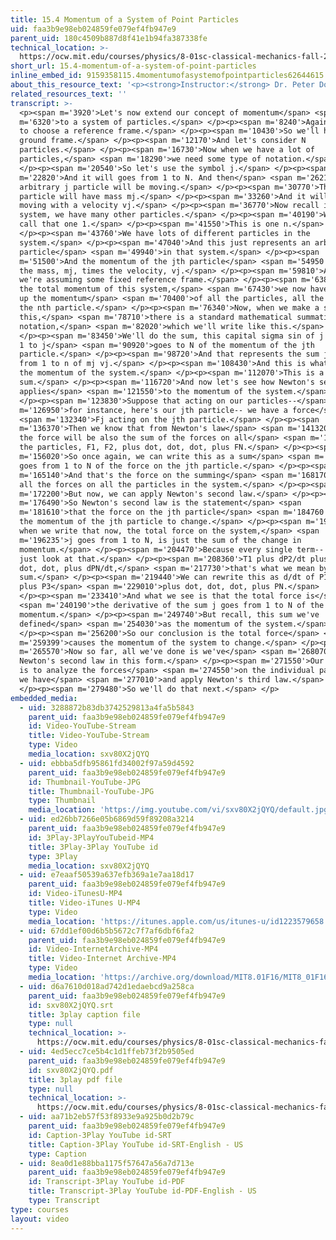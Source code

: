 ```yaml
---
title: 15.4 Momentum of a System of Point Particles
uid: faa3b9e98eb024859fe079ef4fb947e9
parent_uid: 180c4509b887d8f41e1b94fa387338fe
technical_location: >-
  https://ocw.mit.edu/courses/physics/8-01sc-classical-mechanics-fall-2016/week-5-momentum-and-impulse/15.4-momentum-of-a-system-of-point-particles/15.4-momentum-of-a-system-of-point-particles
short_url: 15.4-momentum-of-a-system-of-point-particles
inline_embed_id: 9159358115.4momentumofasystemofpointparticles62644615
about_this_resource_text: '<p><strong>Instructor:</strong> Dr. Peter Dourmashkin</p>'
related_resources_text: ''
transcript: >-
  <p><span m='3920'>Let's now extend our concept of momentum</span> <span
  m='6320'>to a system of particles.</span> </p><p><span m='8240'>Again, we need
  to choose a reference frame.</span> </p><p><span m='10430'>So we'll have a
  ground frame.</span> </p><p><span m='12170'>And let's consider N
  particles.</span> </p><p><span m='16730'>Now when we have a lot of
  particles,</span> <span m='18290'>we need some type of notation.</span>
  </p><p><span m='20540'>So let's use the symbol j.</span> </p><p><span
  m='22820'>And it will goes from 1 to N. And then</span> <span m='26210'>our
  arbitrary j particle will be moving.</span> </p><p><span m='30770'>This
  particle will have mass mj.</span> </p><p><span m='33260'>And it will be
  moving with a velocity vj.</span> </p><p><span m='36770'>Now recall in our
  system, we have many other particles.</span> </p><p><span m='40190'>We can
  call that one 1.</span> </p><p><span m='41550'>This is one n.</span>
  </p><p><span m='43760'>We have lots of different particles in the
  system.</span> </p><p><span m='47040'>And this just represents an arbitrary
  particle</span> <span m='49940'>in that system.</span> </p><p><span
  m='51500'>And the momentum of the jth particle</span> <span m='54950'>is just
  the mass, mj, times the velocity, vj.</span> </p><p><span m='59810'>And again,
  we're assuming some fixed reference frame.</span> </p><p><span m='63890'>So
  the total momentum of this system,</span> <span m='67430'>we now have to add
  up the momentum</span> <span m='70400'>of all the particles, all the way up to
  the nth particle.</span> </p><p><span m='76340'>Now, when we make a sum like
  this,</span> <span m='78710'>there is a standard mathematical summation
  notation,</span> <span m='82020'>which we'll write like this.</span>
  </p><p><span m='83450'>We'll do the sum, this capital sigma sin of j goes from
  1 to j</span> <span m='90920'>goes to N of the momentum of the jth
  particle.</span> </p><p><span m='98720'>And that represents the sum j goes
  from 1 to n of mj vj.</span> </p><p><span m='108430'>And this is what we call
  the momentum of the system.</span> </p><p><span m='112070'>This is a vector
  sum.</span> </p><p><span m='116720'>And now let's see how Newton's second law
  applies</span> <span m='121550'>to the momentum of the system.</span>
  </p><p><span m='123830'>Suppose that acting on our particles--</span> <span
  m='126950'>for instance, here's our jth particle-- we have a force</span>
  <span m='132340'>Fj acting on the jth particle.</span> </p><p><span
  m='136370'>Then we know that from Newton's law</span> <span m='141320'>that
  the force will be also the sum of the forces on all</span> <span m='148329'>of
  the particles, F1, F2, plus dot, dot, dot, plus FN.</span> </p><p><span
  m='156020'>So once again, we can write this as a sum</span> <span m='160170'>j
  goes from 1 to N of the force on the jth particle.</span> </p><p><span
  m='165140'>And that's the force on the summing</span> <span m='168170'>over
  all the forces on all the particles in the system.</span> </p><p><span
  m='172200'>But now, we can apply Newton's second law.</span> </p><p><span
  m='176490'>So Newton's second law is the statement</span> <span
  m='181610'>that the force on the jth particle</span> <span m='184760'>causes
  the momentum of the jth particle to change.</span> </p><p><span m='191810'>And
  when we write that now, the total force on the system,</span> <span
  m='196235'>j goes from 1 to N, is just the sum of the change in
  momentum.</span> </p><p><span m='204470'>Because every single term-- let's
  just look at that.</span> </p><p><span m='208360'>T1 plus dP2/dt plus dot,
  dot, dot, plus dPN/dt,</span> <span m='217730'>that's what we mean by the
  sum.</span> </p><p><span m='219440'>We can rewrite this as d/dt of P1 plus P2
  plus P3</span> <span m='229010'>plus dot, dot, dot, plus PN.</span>
  </p><p><span m='233410'>And what we see is that the total force is</span>
  <span m='240190'>the derivative of the sum j goes from 1 to N of the
  momentum.</span> </p><p><span m='249740'>But recall, this sum we've
  defined</span> <span m='254030'>as the momentum of the system.</span>
  </p><p><span m='256200'>So our conclusion is the total force</span> <span
  m='259399'>causes the momentum of the system to change.</span> </p><p><span
  m='265570'>Now so far, all we've done is we've</span> <span m='268070'>recast
  Newton's second law in this form.</span> </p><p><span m='271550'>Our next step
  is to analyze the forces</span> <span m='274550'>on the individual particles
  we have</span> <span m='277010'>and apply Newton's third law.</span>
  </p><p><span m='279480'>So we'll do that next.</span> </p>
embedded_media:
  - uid: 3288872b83db3742529813a4fa5b5843
    parent_uid: faa3b9e98eb024859fe079ef4fb947e9
    id: Video-YouTube-Stream
    title: Video-YouTube-Stream
    type: Video
    media_location: sxv80X2jQYQ
  - uid: ebbba5dfb95861fd34002f97a59d4592
    parent_uid: faa3b9e98eb024859fe079ef4fb947e9
    id: Thumbnail-YouTube-JPG
    title: Thumbnail-YouTube-JPG
    type: Thumbnail
    media_location: 'https://img.youtube.com/vi/sxv80X2jQYQ/default.jpg'
  - uid: ed26bb7266e05b6869d59f89208a3214
    parent_uid: faa3b9e98eb024859fe079ef4fb947e9
    id: 3Play-3PlayYouTubeid-MP4
    title: 3Play-3Play YouTube id
    type: 3Play
    media_location: sxv80X2jQYQ
  - uid: e7eaaf50539a637efb369a1e7aa18d17
    parent_uid: faa3b9e98eb024859fe079ef4fb947e9
    id: Video-iTunesU-MP4
    title: Video-iTunes U-MP4
    type: Video
    media_location: 'https://itunes.apple.com/us/itunes-u/id1223579658'
  - uid: 67dd1ef00d6b5b5672c7f7af6dbf6fa2
    parent_uid: faa3b9e98eb024859fe079ef4fb947e9
    id: Video-InternetArchive-MP4
    title: Video-Internet Archive-MP4
    type: Video
    media_location: 'https://archive.org/download/MIT8.01F16/MIT8_01F16_L15v04_360p.mp4'
  - uid: d6a7610d018ad742d1edaebcd9a258ca
    parent_uid: faa3b9e98eb024859fe079ef4fb947e9
    id: sxv80X2jQYQ.srt
    title: 3play caption file
    type: null
    technical_location: >-
      https://ocw.mit.edu/courses/physics/8-01sc-classical-mechanics-fall-2016/week-5-momentum-and-impulse/15.4-momentum-of-a-system-of-point-particles/15.4-momentum-of-a-system-of-point-particles/sxv80X2jQYQ.srt
  - uid: 4ed5ecc7ce5b4c1d1ffeb73f2b9505ed
    parent_uid: faa3b9e98eb024859fe079ef4fb947e9
    id: sxv80X2jQYQ.pdf
    title: 3play pdf file
    type: null
    technical_location: >-
      https://ocw.mit.edu/courses/physics/8-01sc-classical-mechanics-fall-2016/week-5-momentum-and-impulse/15.4-momentum-of-a-system-of-point-particles/15.4-momentum-of-a-system-of-point-particles/sxv80X2jQYQ.pdf
  - uid: aa71b2eb57f53f8933e9a925b0d2b79c
    parent_uid: faa3b9e98eb024859fe079ef4fb947e9
    id: Caption-3Play YouTube id-SRT
    title: Caption-3Play YouTube id-SRT-English - US
    type: Caption
  - uid: 8ea0d1e88bba1175f57647a56a7d713e
    parent_uid: faa3b9e98eb024859fe079ef4fb947e9
    id: Transcript-3Play YouTube id-PDF
    title: Transcript-3Play YouTube id-PDF-English - US
    type: Transcript
type: courses
layout: video
---
```

